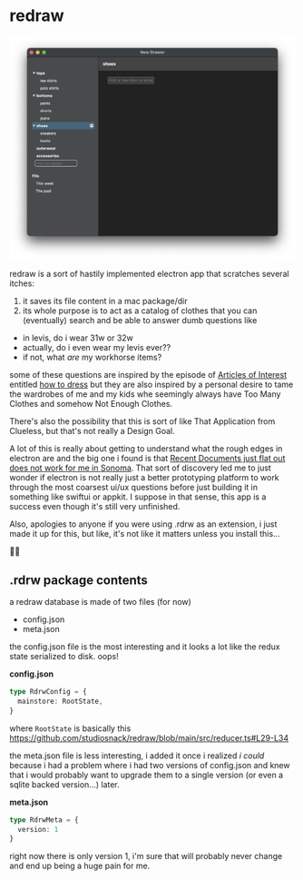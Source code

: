 # redraw

![a screenshot of this app](https://github.com/studiosnack/redraw/blob/main/appscreen.png?raw=true)

redraw is a sort of hastily implemented electron app that scratches several itches:
1. it saves its file content in a mac package/dir
1. its whole purpose is to act as a catalog of clothes that you can (eventually) search and be able to answer dumb questions like 
  - in levis, do i wear 31w or 32w
  - actually, do i even wear my levis ever?? 
  - if not, what _are_ my workhorse items?

some of these questions are inspired by the episode of [Articles of Interest](https://99percentinvisible.org/aoi/) entitled [how to dress](https://articlesofinterest.substack.com/p/how-to-dress) but they are also inspired by a personal desire to tame the wardrobes of me and my kids whe seemingly always have Too Many Clothes and somehow Not Enough Clothes.

There's also the possibility that this is sort of like That Application from Clueless, but that's not really a Design Goal.

A lot of this is really about getting to understand what the rough edges in electron are and the big one i found is that [Recent Documents just flat out does not work for me in Sonoma](https://github.com/electron/electron/issues/40611). That sort of discovery led me to just wonder if electron is not really just a better prototyping platform to work through the most coarsest ui/ux questions before just building it in something like swiftui or appkit. I suppose in that sense, this app is a success even though it's still very unfinished.

Also, apologies to anyone if you were using .rdrw as an extension, i just made it up for this, but like, it's not like it matters unless you install this...

✌🏼

## .rdrw package contents

a redraw database is made of two files (for now)
- config.json
- meta.json

the config.json file is the most interesting and it looks a lot like the redux state serialized to disk. oops!

**config.json**
```typescript
type RdrwConfig = {
  mainstore: RootState,
}
```
where `RootState` is basically this https://github.com/studiosnack/redraw/blob/main/src/reducer.ts#L29-L34

the meta.json file is less interesting, i added it once i realized _i could_ because i had a problem where i had two versions of config.json and knew that i would probably want to upgrade them to a single version (or even a sqlite backed version...) later.

**meta.json**
```typescript
type RdrwMeta = {
  version: 1
}
```

right now there is only version 1, i'm sure that will probably never change and end up being a huge pain for me.

